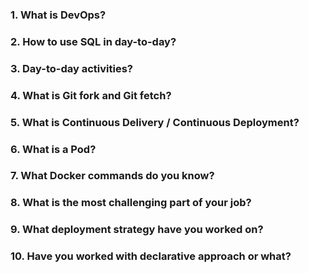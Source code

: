 ### 1. What is DevOps?
### 2. How to use SQL in day-to-day?
### 3. Day-to-day activities?
### 4. What is Git fork and Git fetch?
### 5. What is Continuous Delivery / Continuous Deployment?
### 6. What is a Pod?
### 7. What Docker commands do you know?
### 8. What is the most challenging part of your job?
### 9. What deployment strategy have you worked on?
### 10. Have you worked with declarative approach or what?
